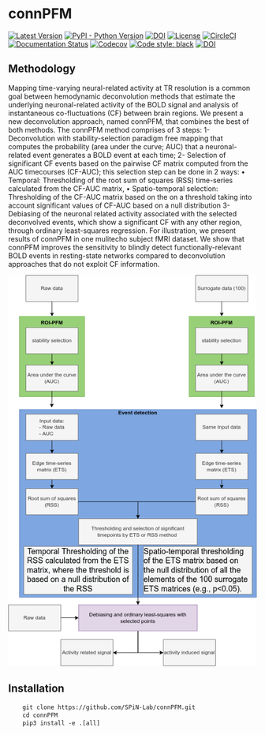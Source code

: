 # connPFM

[![Latest Version](https://img.shields.io/pypi/v/connPFM.svg)](https://pypi.python.org/pypi/connPFM/)
[![PyPI - Python Version](https://img.shields.io/pypi/pyversions/connPFM.svg)](https://pypi.python.org/pypi/connPFM/)
[![DOI](https://zenodo.org/badge/111111.svg)](https://zenodo.org/badge/latestdoi/111111)
[![License](https://img.shields.io/badge/License-LGPL%202.1-blue.svg)](https://opensource.org/licenses/LGPL-2.1)
[![CircleCI](https://circleci.com/gh/SPiN-Lab/connPFM.svg?style=shield)](https://circleci.com/gh/SPiN-Lab/connPFM)
[![Documentation Status](https://readthedocs.org/projects/connPFM/badge/?version=latest)](http://connPFM.readthedocs.io/en/latest/?badge=latest)
[![Codecov](https://codecov.io/gh/SPiN-Lab/connPFM/branch/main/graph/badge.svg)](https://codecov.io/gh/SPiN-Lab/connPFM)
[![Code style: black](https://img.shields.io/badge/code%20style-black-000000.svg)](https://github.com/psf/black)
[![DOI](https://zenodo.org/badge/413858406.svg)](https://zenodo.org/badge/latestdoi/413858406)

## Methodology

Mapping time-varying neural-related activity at TR resolution is a common goal between hemodynamic deconvolution methods that estimate the underlying neuronal-related activity of the BOLD signal and analysis of instantaneous co-fluctuations (CF) between brain regions. We present a new deconvolution approach, named connPFM, that combines the best of both methods. The connPFM method comprises of 3 steps:
1- Deconvolution with stability-selection paradigm free mapping that computes the probability (area under the curve; AUC) that a neuronal-related event generates a BOLD event at each time;
2- Selection of significant CF events based on the pairwise CF matrix computed from the AUC timecourses (CF-AUC); this selection step can be done in 2 ways:
    • Temporal: Thresholding of the root sum of squares (RSS) time-series calculated from the CF-AUC matrix,
    • Spatio-temporal selection: Thresholding of the CF-AUC matrix based on the on a threshold taking into account significant values of CF-AUC based on a null distribution
3- Debiasing of the neuronal related activity associated with the selected deconvolved events, which show a significant CF with any other region, through ordinary least-squares regression.
For illustration, we present results of connPFM in one mulitecho subject fMRI dataset. We show that connPFM improves the sensitivity to blindly detect functionally-relevant BOLD events in resting-state networks compared to deconvolution approaches that do not exploit CF information.

![connPFM flowchart](https://github.com/SPiN-Lab/connPFM/blob/main/docs/connPFM_flowchart.png?raw=true)

## Installation
```
    git clone https://github.com/SPiN-Lab/connPFM.git
    cd connPFM
    pip3 install -e .[all]
```
